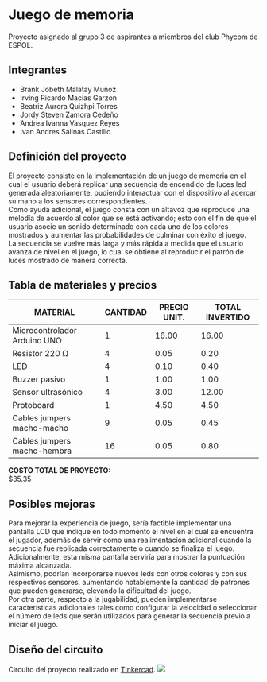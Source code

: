 # Juego de memoria
Proyecto asignado al grupo 3 de aspirantes a miembros del club Phycom de ESPOL.

## Integrantes
- Brank Jobeth Malatay Muñoz
- Irving Ricardo Macias Garzon
- Beatriz Aurora Quizhpi Torres
- Jordy Steven Zamora Cedeño
- Andrea Ivanna Vasquez Reyes
- Ivan Andres Salinas Castillo

## Definición del proyecto
El proyecto consiste en la implementación de un juego de memoria en el cual el usuario deberá replicar una secuencia de encendido de luces led generada aleatoriamente, pudiendo interactuar con el dispositivo al acercar su mano a los sensores correspondientes.  
Como ayuda adicional, el juego consta con un altavoz que reproduce una melodía de acuerdo al color que se está activando; esto con el fin de que el usuario asocie un sonido determinado con cada uno de los colores mostrados y aumentar las probabilidades de culminar con éxito el juego.  
La secuencia se vuelve más larga y más rápida a medida que el usuario avanza de nivel en el juego, lo cual se obtiene al reproducir el patrón de luces mostrado de manera correcta.

## Tabla de materiales y precios
| MATERIAL                       | CANTIDAD | PRECIO UNIT. | TOTAL INVERTIDO |
|------------------------------|----------|--------------|-----------------|
| Microcontrolador Arduino UNO | 1        | 16.00        | 16.00           |
| Resistor 220 Ω               | 4        | 0.05         | 0.20            |
| LED                          | 4        | 0.10         | 0.40            |
| Buzzer pasivo                | 1        | 1.00         | 1.00            |
| Sensor ultrasónico           | 4        | 3.00         | 12.00           |
| Protoboard                   | 1        | 4.50         | 4.50            |
| Cables jumpers macho-macho   | 9        | 0.05         | 0.45            |
| Cables jumpers macho-hembra  | 16       | 0.05         | 0.80            |

**COSTO TOTAL DE PROYECTO:**  
$35.35

## Posibles mejoras
Para mejorar la experiencia de juego, sería factible implementar una pantalla LCD que indique en todo momento el nivel en el cual se encuentra el jugador, además de servir como una realimentación adicional cuando la secuencia fue replicada correctamente o cuando se finaliza el juego. Adicionalmente, esta misma pantalla serviría para mostrar la puntuación máxima alcanzada.  
Asimismo, podrían incorporarse nuevos leds con otros colores y con sus respectivos sensores, aumentando notablemente la cantidad de patrones que pueden generarse, elevando la dificultad del juego.  
Por otra parte, respecto a la jugabilidad, pueden implementarse características adicionales tales como configurar la velocidad o seleccionar el número de leds que serán utilizados para generar la secuencia previo a iniciar el juego.

## Diseño del circuito
Circuito del proyecto realizado en [Tinkercad](https://www.tinkercad.com/things/6RoOQ8HJYBm-as3-simon-dice/editel?sharecode=3kepTkKk5qYd0h33U5yoPZrCmGtkJIzTuV7GD3veXUM).
![](https://i.imgur.com/Yb4GK2Z.png)